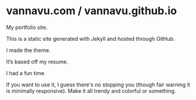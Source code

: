 # vannavu.com / vannavu.github.io
My portfolio site.

This is a static site generated with Jekyll and hosted through GitHub. 

I made the theme. 

It&rsquo;s based off my resume. 

I had a fun time.

If you want to use it, I guess there's no stopping you (though fair warning it is minimally responsive). Make it all trendy and colorful or something.